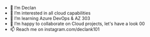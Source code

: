- 👋 I’m Declan
- 👀 I’m interested in all cloud capabilities
- 🌱 I’m learning Azure DevOps & AZ 303
- 💞️ I’m happy to collaborate on Cloud projects, let's have a look  00
- 📫 Reach me on instagram.com/declank101

<!---
northkiter/northkiter is a ✨ special ✨ repository because its `README.md` (this file) appears on your GitHub profile.
You can click the Preview link to take a look at your changes.
--->
